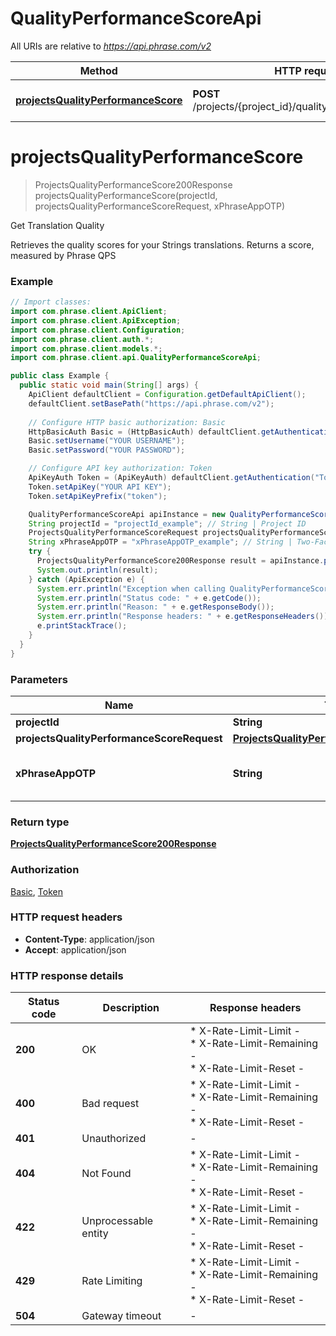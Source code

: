 # QualityPerformanceScoreApi

All URIs are relative to *https://api.phrase.com/v2*

Method | HTTP request | Description
------------- | ------------- | -------------
[**projectsQualityPerformanceScore**](QualityPerformanceScoreApi.md#projectsQualityPerformanceScore) | **POST** /projects/{project_id}/quality_performance_score | Get Translation Quality


<a name="projectsQualityPerformanceScore"></a>
# **projectsQualityPerformanceScore**
> ProjectsQualityPerformanceScore200Response projectsQualityPerformanceScore(projectId, projectsQualityPerformanceScoreRequest, xPhraseAppOTP)

Get Translation Quality

Retrieves the quality scores for your Strings translations. Returns a score, measured by Phrase QPS

### Example
```java
// Import classes:
import com.phrase.client.ApiClient;
import com.phrase.client.ApiException;
import com.phrase.client.Configuration;
import com.phrase.client.auth.*;
import com.phrase.client.models.*;
import com.phrase.client.api.QualityPerformanceScoreApi;

public class Example {
  public static void main(String[] args) {
    ApiClient defaultClient = Configuration.getDefaultApiClient();
    defaultClient.setBasePath("https://api.phrase.com/v2");
    
    // Configure HTTP basic authorization: Basic
    HttpBasicAuth Basic = (HttpBasicAuth) defaultClient.getAuthentication("Basic");
    Basic.setUsername("YOUR USERNAME");
    Basic.setPassword("YOUR PASSWORD");

    // Configure API key authorization: Token
    ApiKeyAuth Token = (ApiKeyAuth) defaultClient.getAuthentication("Token");
    Token.setApiKey("YOUR API KEY");
    Token.setApiKeyPrefix("token");

    QualityPerformanceScoreApi apiInstance = new QualityPerformanceScoreApi(defaultClient);
    String projectId = "projectId_example"; // String | Project ID
    ProjectsQualityPerformanceScoreRequest projectsQualityPerformanceScoreRequest = new ProjectsQualityPerformanceScoreRequest(); // ProjectsQualityPerformanceScoreRequest | 
    String xPhraseAppOTP = "xPhraseAppOTP_example"; // String | Two-Factor-Authentication token (optional)
    try {
      ProjectsQualityPerformanceScore200Response result = apiInstance.projectsQualityPerformanceScore(projectId, projectsQualityPerformanceScoreRequest, xPhraseAppOTP);
      System.out.println(result);
    } catch (ApiException e) {
      System.err.println("Exception when calling QualityPerformanceScoreApi#projectsQualityPerformanceScore");
      System.err.println("Status code: " + e.getCode());
      System.err.println("Reason: " + e.getResponseBody());
      System.err.println("Response headers: " + e.getResponseHeaders());
      e.printStackTrace();
    }
  }
}
```

### Parameters

Name | Type | Description  | Notes
------------- | ------------- | ------------- | -------------
 **projectId** | **String**| Project ID |
 **projectsQualityPerformanceScoreRequest** | [**ProjectsQualityPerformanceScoreRequest**](ProjectsQualityPerformanceScoreRequest.md)|  |
 **xPhraseAppOTP** | **String**| Two-Factor-Authentication token (optional) | [optional]

### Return type

[**ProjectsQualityPerformanceScore200Response**](ProjectsQualityPerformanceScore200Response.md)

### Authorization

[Basic](../README.md#Basic), [Token](../README.md#Token)

### HTTP request headers

 - **Content-Type**: application/json
 - **Accept**: application/json

### HTTP response details
| Status code | Description | Response headers |
|-------------|-------------|------------------|
**200** | OK |  * X-Rate-Limit-Limit -  <br>  * X-Rate-Limit-Remaining -  <br>  * X-Rate-Limit-Reset -  <br>  |
**400** | Bad request |  * X-Rate-Limit-Limit -  <br>  * X-Rate-Limit-Remaining -  <br>  * X-Rate-Limit-Reset -  <br>  |
**401** | Unauthorized |  -  |
**404** | Not Found |  * X-Rate-Limit-Limit -  <br>  * X-Rate-Limit-Remaining -  <br>  * X-Rate-Limit-Reset -  <br>  |
**422** | Unprocessable entity |  * X-Rate-Limit-Limit -  <br>  * X-Rate-Limit-Remaining -  <br>  * X-Rate-Limit-Reset -  <br>  |
**429** | Rate Limiting |  * X-Rate-Limit-Limit -  <br>  * X-Rate-Limit-Remaining -  <br>  * X-Rate-Limit-Reset -  <br>  |
**504** | Gateway timeout |  -  |

